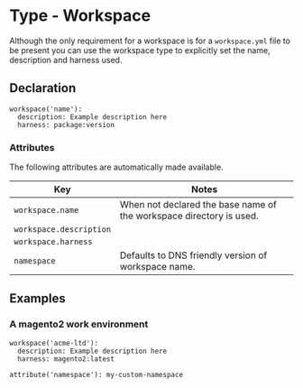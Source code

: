 # Type - Workspace

Although the only requirement for a workspace is for a `workspace.yml` file to be present you can use the workspace type to explicitly set the name, description and harness used.

## Declaration

```
workspace('name'):
  description: Example description here
  harness: package:version
```

### Attributes

The following attributes are automatically made available.

|  Key                    |  Notes                                                              |
|-------------------------|---------------------------------------------------------------------|
| `workspace.name`        | When not declared the base name of the workspace directory is used. |
| `workspace.description` |                                                                     |
| `workspace.harness`     |                                                                     |
| `namespace`             | Defaults to DNS friendly version of workspace name.                 |

## Examples

### A magento2 work environment

```
workspace('acme-ltd'):
  description: Example description here
  harness: magento2:latest
  
attribute('namespace'): my-custom-namespace
```
